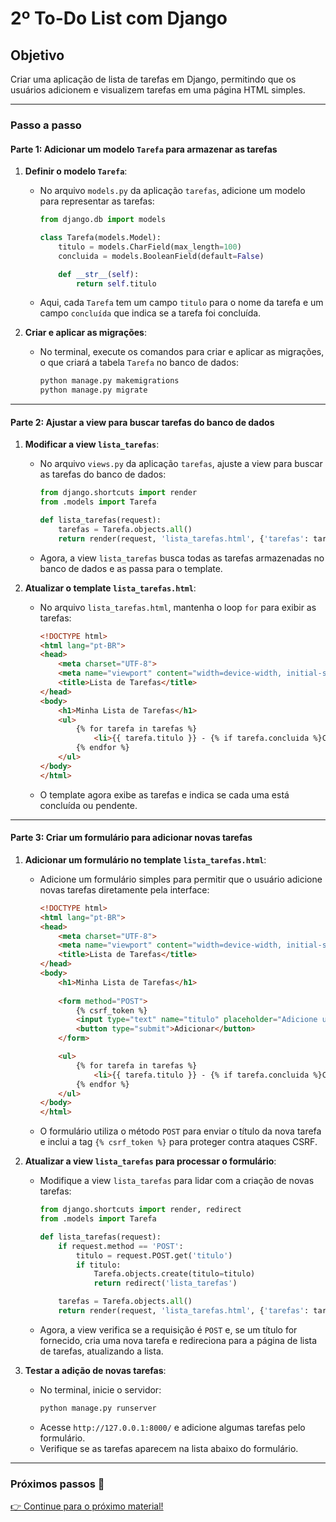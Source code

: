 # 2º To-Do List com Django

## Objetivo

Criar uma aplicação de lista de tarefas em Django, permitindo que os usuários adicionem e visualizem tarefas em uma página HTML simples.

---

### Passo a passo

#### Parte 1: Adicionar um modelo `Tarefa` para armazenar as tarefas

1. **Definir o modelo `Tarefa`**:
   - No arquivo `models.py` da aplicação `tarefas`, adicione um modelo para representar as tarefas:
     ```python
     from django.db import models

     class Tarefa(models.Model):
         titulo = models.CharField(max_length=100)
         concluida = models.BooleanField(default=False)

         def __str__(self):
             return self.titulo
     ```

   - Aqui, cada `Tarefa` tem um campo `titulo` para o nome da tarefa e um campo `concluída` que indica se a tarefa foi concluída.

2. **Criar e aplicar as migrações**:
   - No terminal, execute os comandos para criar e aplicar as migrações, o que criará a tabela `Tarefa` no banco de dados:
     ```bash
     python manage.py makemigrations
     python manage.py migrate
     ```

---

#### Parte 2: Ajustar a view para buscar tarefas do banco de dados

1. **Modificar a view `lista_tarefas`**:
   - No arquivo `views.py` da aplicação `tarefas`, ajuste a view para buscar as tarefas do banco de dados:
     ```python
     from django.shortcuts import render
     from .models import Tarefa

     def lista_tarefas(request):
         tarefas = Tarefa.objects.all()
         return render(request, 'lista_tarefas.html', {'tarefas': tarefas})
     ```

   - Agora, a view `lista_tarefas` busca todas as tarefas armazenadas no banco de dados e as passa para o template.

2. **Atualizar o template `lista_tarefas.html`**:
   - No arquivo `lista_tarefas.html`, mantenha o loop `for` para exibir as tarefas:
     ```html
     <!DOCTYPE html>
     <html lang="pt-BR">
     <head>
         <meta charset="UTF-8">
         <meta name="viewport" content="width=device-width, initial-scale=1.0">
         <title>Lista de Tarefas</title>
     </head>
     <body>
         <h1>Minha Lista de Tarefas</h1>
         <ul>
             {% for tarefa in tarefas %}
                 <li>{{ tarefa.titulo }} - {% if tarefa.concluida %}Concluída{% else %}Pendente{% endif %}</li>
             {% endfor %}
         </ul>
     </body>
     </html>
     ```

   - O template agora exibe as tarefas e indica se cada uma está concluída ou pendente.

---

#### Parte 3: Criar um formulário para adicionar novas tarefas

1. **Adicionar um formulário no template `lista_tarefas.html`**:
   - Adicione um formulário simples para permitir que o usuário adicione novas tarefas diretamente pela interface:
     ```html
     <!DOCTYPE html>
     <html lang="pt-BR">
     <head>
         <meta charset="UTF-8">
         <meta name="viewport" content="width=device-width, initial-scale=1.0">
         <title>Lista de Tarefas</title>
     </head>
     <body>
         <h1>Minha Lista de Tarefas</h1>
         
         <form method="POST">
             {% csrf_token %}
             <input type="text" name="titulo" placeholder="Adicione uma nova tarefa" required>
             <button type="submit">Adicionar</button>
         </form>

         <ul>
             {% for tarefa in tarefas %}
                 <li>{{ tarefa.titulo }} - {% if tarefa.concluida %}Concluída{% else %}Pendente{% endif %}</li>
             {% endfor %}
         </ul>
     </body>
     </html>
     ```

   - O formulário utiliza o método `POST` para enviar o título da nova tarefa e inclui a tag `{% csrf_token %}` para proteger contra ataques CSRF.

2. **Atualizar a view `lista_tarefas` para processar o formulário**:
   - Modifique a view `lista_tarefas` para lidar com a criação de novas tarefas:
     ```python
     from django.shortcuts import render, redirect
     from .models import Tarefa

     def lista_tarefas(request):
         if request.method == 'POST':
             titulo = request.POST.get('titulo')
             if titulo:
                 Tarefa.objects.create(titulo=titulo)
                 return redirect('lista_tarefas')

         tarefas = Tarefa.objects.all()
         return render(request, 'lista_tarefas.html', {'tarefas': tarefas})
     ```

   - Agora, a view verifica se a requisição é `POST` e, se um título for fornecido, cria uma nova tarefa e redireciona para a página de lista de tarefas, atualizando a lista.

3. **Testar a adição de novas tarefas**:
   - No terminal, inicie o servidor:
     ```bash
     python manage.py runserver
     ```
   - Acesse `http://127.0.0.1:8000/` e adicione algumas tarefas pelo formulário.
   - Verifique se as tarefas aparecem na lista abaixo do formulário.

---

### Próximos passos 🚀

[👉 Continue para o próximo material!](https://github.com/Dev-UniRios/Python-Django-Course/blob/main/Django/3%C2%BA%20-%20etapa.md)
